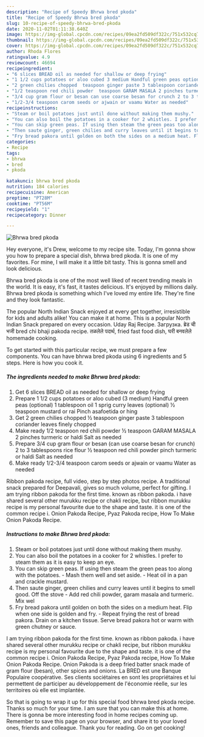 ```yaml
---
description: "Recipe of Speedy Bhrwa bred pkoda"
title: "Recipe of Speedy Bhrwa bred pkoda"
slug: 10-recipe-of-speedy-bhrwa-bred-pkoda
date: 2020-11-02T01:11:38.640Z
image: https://img-global.cpcdn.com/recipes/09ea2fd509df322c/751x532cq70/bhrwa-bred-pkoda-recipe-main-photo.jpg
thumbnail: https://img-global.cpcdn.com/recipes/09ea2fd509df322c/751x532cq70/bhrwa-bred-pkoda-recipe-main-photo.jpg
cover: https://img-global.cpcdn.com/recipes/09ea2fd509df322c/751x532cq70/bhrwa-bred-pkoda-recipe-main-photo.jpg
author: Rhoda Flores
ratingvalue: 4.9
reviewcount: 46694
recipeingredient:
- "6 slices BREAD oil as needed for shallow or deep frying"
- "1 1/2 cups potatoes or aloo cubed 3 medium Handful green peas optional 1 tablespoon oil 1 sprig curry leaves optional  teaspoon mustard or rai Pinch asafoetida or hing"
- "2 green chilies chopped  teaspoon ginger paste 3 tablespoon coriander leaves finely chopped"
- "1/2 teaspoon red chili powder  teaspoon GARAM MASALA 2 pinches turmeric or haldi Salt as needed"
- "3/4 cup gram flour or besan can use coarse besan for crunch 2 to 3 tablespoons rice flour  teaspoon red chili powder pinch turmeric or haldi Salt as needed"
- "1/2-3/4 teaspoon carom seeds or ajwain or vaamu Water as needed"
recipeinstructions:
- "Steam or boil potatoes just until done without making them mushy."
- "You can also boil the potatoes in a cooker for 2 whistles. I prefer to steam them as it is easy to keep an eye."
- "You can skip green peas. If using then steam the green peas too along with the potatoes. Mash them well and set aside. Heat oil in a pan and crackle mustard."
- "Then saute ginger, green chilies and curry leaves until it begins to smell good. Off the stove Add red chili powder, garam masala and turmeric. Mix wel"
- "Fry bread pakora until golden on both the sides on a medium heat. Flip when one side is golden and fry. Repeat frying the rest of bread pakora. Drain on a kitchen tissue. Serve bread pakora hot or warm with green chutney or sauce."
categories:
- Recipe
tags:
- bhrwa
- bred
- pkoda

katakunci: bhrwa bred pkoda 
nutrition: 184 calories
recipecuisine: American
preptime: "PT28M"
cooktime: "PT56M"
recipeyield: "1"
recipecategory: Dinner

---
```



![Bhrwa bred pkoda](https://img-global.cpcdn.com/recipes/09ea2fd509df322c/751x532cq70/bhrwa-bred-pkoda-recipe-main-photo.jpg)

Hey everyone, it's Drew, welcome to my recipe site. Today, I'm gonna show you how to prepare a special dish, bhrwa bred pkoda. It is one of my favorites. For mine, I will make it a little bit tasty. This is gonna smell and look delicious.

Bhrwa bred pkoda is one of the most well liked of recent trending meals in the world. It is easy, it's fast, it tastes delicious. It's enjoyed by millions daily. Bhrwa bred pkoda is something which I've loved my entire life. They're fine and they look fantastic.

The popular North Indian Snack enjoyed at every get together, irresistible for kids and adults alike! You can make it at home. This is a popular North Indian Snack prepared on every occasion. Uday Raj Recipe. Загрузка. ब्रेड ची भजी bred chi bhaji pakoda recipe. तळलेले पदार्थ, fried fast food dish, घरी बनवलेले homemade cooking.


To get started with this particular recipe, we must prepare a few components. You can have bhrwa bred pkoda using 6 ingredients and 5 steps. Here is how you cook it.

<!--inarticleads1-->

##### The ingredients needed to make Bhrwa bred pkoda:

1. Get 6 slices BREAD oil as needed for shallow or deep frying
1. Prepare 1 1/2 cups potatoes or aloo cubed (3 medium) Handful green peas (optional) 1 tablespoon oil 1 sprig curry leaves (optional) ½ teaspoon mustard or rai Pinch asafoetida or hing
1. Get 2 green chilies chopped ½ teaspoon ginger paste 3 tablespoon coriander leaves finely chopped
1. Make ready 1/2 teaspoon red chili powder ½ teaspoon GARAM MASALA 2 pinches turmeric or haldi Salt as needed
1. Prepare 3/4 cup gram flour or besan (can use coarse besan for crunch) 2 to 3 tablespoons rice flour ½ teaspoon red chili powder pinch turmeric or haldi Salt as needed
1. Make ready 1/2-3/4 teaspoon carom seeds or ajwain or vaamu Water as needed


Ribbon pakoda recipe, full video, step by step photos recipe. A traditional snack prepared for Deepavali, gives so much volume, perfect for gifting. I am trying ribbon pakoda for the first time. known as ribbon pakoda. i have shared several other murukku recipe or chakli recipe, but ribbon murukku recipe is my personal favourite due to the shape and taste. it is one of the common recipe i. Onion Pakoda Recipe, Pyaz Pakoda recipe, How To Make Onion Pakoda Recipe. 

<!--inarticleads2-->

##### Instructions to make Bhrwa bred pkoda:

1. Steam or boil potatoes just until done without making them mushy.
1. You can also boil the potatoes in a cooker for 2 whistles. I prefer to steam them as it is easy to keep an eye.
1. You can skip green peas. If using then steam the green peas too along with the potatoes. - Mash them well and set aside. - Heat oil in a pan and crackle mustard.
1. Then saute ginger, green chilies and curry leaves until it begins to smell good. Off the stove - Add red chili powder, garam masala and turmeric. Mix wel
1. Fry bread pakora until golden on both the sides on a medium heat. Flip when one side is golden and fry. - Repeat frying the rest of bread pakora. Drain on a kitchen tissue. Serve bread pakora hot or warm with green chutney or sauce.


I am trying ribbon pakoda for the first time. known as ribbon pakoda. i have shared several other murukku recipe or chakli recipe, but ribbon murukku recipe is my personal favourite due to the shape and taste. it is one of the common recipe i. Onion Pakoda Recipe, Pyaz Pakoda recipe, How To Make Onion Pakoda Recipe. Onion Pakoda is a deep fried batter snack made of gram flour (besan), other spices and onions. La BRED est une Banque Populaire coopérative. Ses clients sociétaires en sont les propriétaires et lui permettent de participer au développement de l&#39;économie réelle, sur les territoires où elle est implantée. 

So that is going to wrap it up for this special food bhrwa bred pkoda recipe. Thanks so much for your time. I am sure that you can make this at home. There is gonna be more interesting food in home recipes coming up. Remember to save this page on your browser, and share it to your loved ones, friends and colleague. Thank you for reading. Go on get cooking!
